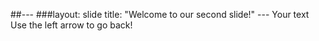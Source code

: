    ##---
   ###layout: slide
   title: "Welcome to our second slide!"
	---
	Your text
Use the left arrow to go back!
